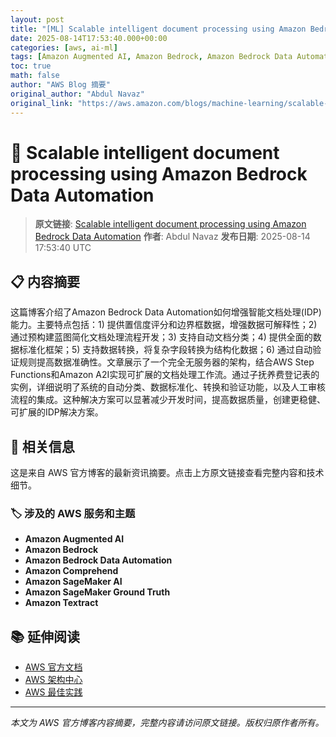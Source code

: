 ```yaml
---
layout: post
title: "[ML] Scalable intelligent document processing using Amazon Bedrock Data Automation"
date: 2025-08-14T17:53:40.000+00:00
categories: [aws, ai-ml]
tags: [Amazon Augmented AI, Amazon Bedrock, Amazon Bedrock Data Automation, Amazon Comprehend, Amazon SageMaker AI, Amazon SageMaker Ground Truth, Amazon Textract]
toc: true
math: false
author: "AWS Blog 摘要"
original_author: "Abdul Navaz"
original_link: "https://aws.amazon.com/blogs/machine-learning/scalable-intelligent-document-processing-using-amazon-bedrock-data-automation/"
---
```


# 🤖 Scalable intelligent document processing using Amazon Bedrock Data Automation

> **原文链接**: [Scalable intelligent document processing using Amazon Bedrock Data Automation](https://aws.amazon.com/blogs/machine-learning/scalable-intelligent-document-processing-using-amazon-bedrock-data-automation/)
> **作者**: Abdul Navaz
> **发布日期**: 2025-08-14 17:53:40 UTC

## 📋 内容摘要

这篇博客介绍了Amazon Bedrock Data Automation如何增强智能文档处理(IDP)能力。主要特点包括：1) 提供置信度评分和边界框数据，增强数据可解释性；2) 通过预构建蓝图简化文档处理流程开发；3) 支持自动文档分类；4) 提供全面的数据标准化框架；5) 支持数据转换，将复杂字段转换为结构化数据；6) 通过自动验证规则提高数据准确性。文章展示了一个完全无服务器的架构，结合AWS Step Functions和Amazon A2I实现可扩展的文档处理工作流。通过子抚养费登记表的实例，详细说明了系统的自动分类、数据标准化、转换和验证功能，以及人工审核流程的集成。这种解决方案可以显著减少开发时间，提高数据质量，创建更稳健、可扩展的IDP解决方案。

## 🔗 相关信息

这是来自 AWS 官方博客的最新资讯摘要。点击上方原文链接查看完整内容和技术细节。

### 🏷️ 涉及的 AWS 服务和主题

- **Amazon Augmented AI**
- **Amazon Bedrock**
- **Amazon Bedrock Data Automation**
- **Amazon Comprehend**
- **Amazon SageMaker AI**
- **Amazon SageMaker Ground Truth**
- **Amazon Textract**

## 📚 延伸阅读

- [AWS 官方文档](https://docs.aws.amazon.com/)
- [AWS 架构中心](https://aws.amazon.com/architecture/)
- [AWS 最佳实践](https://aws.amazon.com/architecture/well-architected/)

---

*本文为 AWS 官方博客内容摘要，完整内容请访问原文链接。版权归原作者所有。*